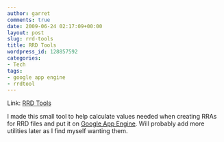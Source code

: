 ```yaml
---
author: garret
comments: true
date: 2009-06-24 02:17:09+00:00
layout: post
slug: rrd-tools
title: RRD Tools
wordpress_id: 128857592
categories:
- Tech
tags:
- google app engine
- rrdtool
---
```


Link: [RRD Tools](http://rrdtools.appspot.com/)

I made this small tool to help calculate values needed when creating RRAs for RRD files and put it on [Google App Engine](http://code.google.com/appengine/). Will probably add more utilities later as I find myself wanting them.
